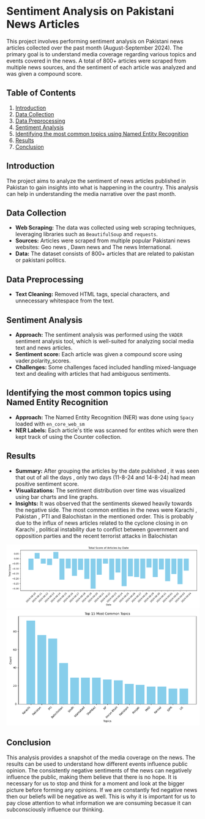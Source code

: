 # Sentiment Analysis on Pakistani News Articles
This project involves performing sentiment analysis on Pakistani news articles collected over the past month (August-September 2024). The primary goal is to understand media coverage regarding various topics and events covered in the news. A total of 800+ articles were scraped from multiple news sources, and the sentiment of each article was analyzed and was given a compound score.

## Table of Contents
1. [Introduction](#introduction)
2. [Data Collection](#data-collection)
3. [Data Preprocessing](#data-preprocessing)
4. [Sentiment Analysis](#sentiment-analysis)
5. [Identifying the most common topics using Named Entity Recognition](#named-entity-recognition)
6. [Results](#results)
7. [Conclusion](#conclusion)

## Introduction
The project aims to analyze the sentiment of news articles published in Pakistan to gain insights into what is happening in the country. This analysis can help in understanding the media narrative over the past month.

## Data Collection
- **Web Scraping:** The data was collected using web scraping techniques, leveraging libraries such as `BeautifulSoup` and `requests`.
- **Sources:** Articles were scraped from multiple popular Pakistani news websites: Geo news , Dawn news and The news International.
- **Data:** The dataset consists of 800+ articles that are related to pakistan or pakistani politics.

## Data Preprocessing
- **Text Cleaning:** Removed HTML tags, special characters, and unnecessary whitespace from the text.

## Sentiment Analysis
- **Approach:** The sentiment analysis was performed using the `VADER` sentiment analysis tool, which is well-suited for analyzing social media text and news articles.
- **Sentiment score:** Each article was given a compound score using vader.polarity_scores.
- **Challenges:** Some challenges faced included handling mixed-language text and dealing with articles that had ambiguous sentiments.

## Identifying the most common topics using Named Entity Recognition
- **Approach:** The Named Entity Recognition (NER) was done using `Spacy` loaded with `en_core_web_sm` 
- **NER Labels:** Each article's title was scanned for entites which were then kept track of using the Counter collection.

## Results
- **Summary:** After grouping the articles by the date published , it was seen that out of all the days , only two days (11-8-24 and 14-8-24) had mean positive sentiment score.
- **Visualizations:** The sentiment distribution over time was visualized using bar charts and line graphs.
- **Insights:** It was observed that the sentiments skewed heavily towards the negative side. The most common entities in the news were Karachi , Pakistan , PTI and Balochistan in the mentioned order. This is probably due to the influx of news articles related to the cyclone closing in on Karachi , political instability due to conflict between government and opposition parties and the recent terrorist attacks in Balochistan

![Sentiment Analysis Chart](/sentiment_analysis_chart.png)
![NER-Chart](/ner_chart.png)

## Conclusion
This analysis provides a snapshot of the media coverage on the news. The results can be used to understand how different events influence public opinion. The consistently negative sentiments of the news can negatively influence the public, making them believe that there is no hope. It is necessary for us to stop and think for a moment and look at the bigger picture before forming any opinions. If we are constantly fed negative news then our beliefs will be negative as well. This is why it is important for us to pay close attention to what information we are consuming becasue it can subconsciously influence our thinking. 

